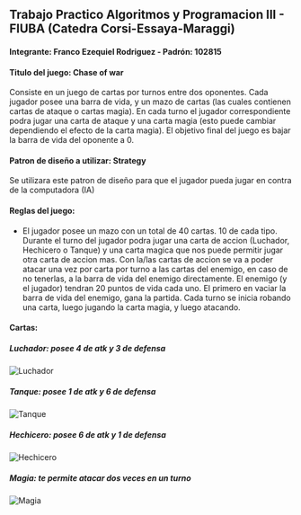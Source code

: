 ## Trabajo Practico Algoritmos y Programacion III - FIUBA (Catedra Corsi-Essaya-Maraggi)

#### Integrante: Franco Ezequiel Rodriguez - Padrón: 102815

#### Titulo del juego: Chase of war
Consiste en un juego de cartas por turnos entre dos oponentes. Cada jugador posee una barra de vida, y un mazo de cartas (las cuales contienen 
cartas de ataque o cartas magia). En cada turno el jugador correspondiente podra jugar una carta de ataque y una carta magia (esto puede cambiar
dependiendo el efecto de la carta magia). El objetivo final del juego es bajar la barra de vida del oponente a 0.

#### Patron de diseño a utilizar: Strategy
Se utilizara este patron de diseño para que el jugador pueda jugar en contra de la computadora (IA)

#### Reglas del juego:
- El jugador posee un mazo con un total de 40 cartas. 10 de cada tipo. Durante el turno del jugador podra jugar una carta de accion (Luchador, Hechicero o Tanque) y una carta magica que nos puede permitir jugar otra carta de accion mas. Con la/las cartas de accion se va a poder atacar una vez por carta por turno a las cartas del enemigo, en caso de no tenerlas, a la barra de vida del enemigo directamente. El enemigo (y el jugador) tendran 20 puntos de vida cada uno. El primero en vaciar la barra de vida del enemigo, gana la partida. Cada turno se inicia robando una carta, luego jugando la carta magia, y luego atacando.

#### Cartas:
##### Luchador: posee 4 de atk y 3 de defensa
![Luchador](https://user-images.githubusercontent.com/102701608/206282532-95077cb3-2936-4bc2-bb88-efcb03e7551a.jpg)
##### Tanque: posee 1 de atk y 6 de defensa
![Tanque](https://user-images.githubusercontent.com/102701608/206282687-69c2e0de-c0ab-4fe2-b804-e19aaaa89cee.jpg) 
##### Hechicero: posee 6 de atk y 1 de defensa
![Hechicero](https://user-images.githubusercontent.com/102701608/206282444-b5d48a4c-9547-495e-9f43-d8f033fdf4e3.jpg)
##### Magia: te permite atacar dos veces en un turno
![Magia](https://user-images.githubusercontent.com/102701608/206282722-8aa741a3-b447-477f-a31e-fdb35cc92880.jpg)






